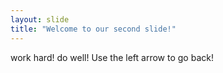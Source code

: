 ```yaml
---
layout: slide
title: "Welcome to our second slide!"
---
```

work hard! do well!
Use the left arrow to go back!
